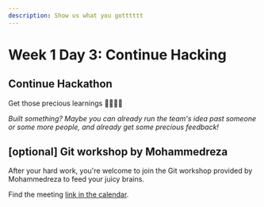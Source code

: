 ```yaml
---
description: Show us what you gotttttt
---
```


# Week 1 Day 3: Continue Hacking

## Continue Hackathon

Get those precious learnings 🦄🦄🦄🦄

_Built something? Maybe you can already run the team's idea past someone or some more people, and already get some precious feedback!_

## \[optional] Git workshop by Mohammedreza

After your hard work, you're welcome to join the Git workshop provided by Mohammedreza to feed your juicy brains.

Find the meeting [link in the calendar](https://calendar.google.com/calendar/u/0/embed?src=mietclaes.com\_h1rs31a79809r742e5lpdpegbg@group.calendar.google.com\&ctz=Europe/Brussels\&dates=20220704/20220708\&mode=week).

